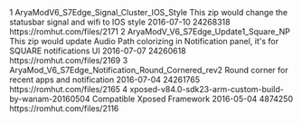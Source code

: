 <?xml version="1.0" encoding="utf-8"?>
 <hash>
<addons>
 <addon>
 <id>1</id> 
<!-- Use integers only, make them unique --> <name>AryaModV6_S7Edge_Signal_Cluster_IOS_Style</name> 
<!-- The name, simples --> 
<description>This zip would change the statusbar signal and wifi to IOS style</description> 
<!-- You can use markdown here if you want --> <updated-at>2016-07-10</updated-at> 
<!-- Must be in yyyy-mm-dd format --> <size>24268318</size> 
<!-- filesize in bytes --> 
<download-link> https://romhut.com/files/2171 </download-link> 
</addon>
 <addon>
 <id>2</id> 
<!-- Use integers only, make them unique --> <name>AryaModV_V6_S7Edge_Update1_Square_NP</name> 
<!-- The name, simples --> 
<description>This zip would update Audio Path colorizing in Notification panel, it's for SQUARE notifications UI</description> 
<!-- You can use markdown here if you want --> <updated-at>2016-07-07</updated-at> 
<!-- Must be in yyyy-mm-dd format --> <size>24260618</size> 
<!-- filesize in bytes --> 
<download-link> https://romhut.com/files/2169 </download-link> 
</addon> 
 <addon>
 <id>3</id> 
<!-- Use integers only, make them unique --> <name>AryaMod_V6_S7Edge_Notification_Round_Cornered_rev2</name> 
<!-- The name, simples --> 
<description>Round corner for recent apps and notification</description> 
<!-- You can use markdown here if you want --> <updated-at>2016-07-04</updated-at> 
<!-- Must be in yyyy-mm-dd format --> <size>24261765</size> 
<!-- filesize in bytes --> 
<download-link> https://romhut.com/files/2165 </download-link> 
</addon>
<addon>
<id>4</id> 
<!-- Use integers only, make them unique --> <name>xposed-v84.0-sdk23-arm-custom-build-by-wanam-20160504</name> 
<!-- The name, simples --> 
<description>Compatible Xposed Framework</description> 
<!-- You can use markdown here if you want --> <updated-at>2016-05-04</updated-at> 
<!-- Must be in yyyy-mm-dd format --> <size>4874250</size> 
<!-- filesize in bytes --> 
<download-link> https://romhut.com/files/2116 </download-link> 
</addon> 
</addons> 
</hash>
